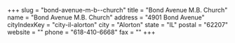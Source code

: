 +++
slug = "bond-avenue-m-b--church"
title = "Bond Avenue M.B. Church"
name = "Bond Avenue M.B. Church"
address = "4901 Bond Avenue"
cityIndexKey = "city-il-alorton"
city = "Alorton"
state = "IL"
postal = "62207"
website = ""
phone = "618-410-6668"
fax = ""
+++
